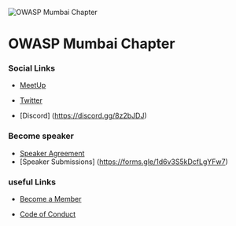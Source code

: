 <!--### Chapter Information
* Chapter Region -->


![OWASP Mumbai Chapter](https://github.com/OWASP/www-chapter-mumbai/blob/master/assets/images/OWASP_Mumbai_Logo_YR.png)
# OWASP Mumbai Chapter

### Social Links
 
* [MeetUp](https://www.meetup.com/OWASP-Mumbai-Chapter/)

* [Twitter](https://twitter.com/OWASP_Mumbai)

* [Discord] (https://discord.gg/8z2bJDJ)
 

### Become speaker

* [Speaker Agreement](https://www.owasp.org/index.php/Speaker_Agreement)
* [Speaker Submissions] (https://forms.gle/1d6v3S5kDcfLgYFw7)

### useful Links
* [Become a Member](https://www.owasp.org/index.php/Membership)

* [Code of Conduct](https://www.owasp.org/index.php/Governance/Conference_Policies)
